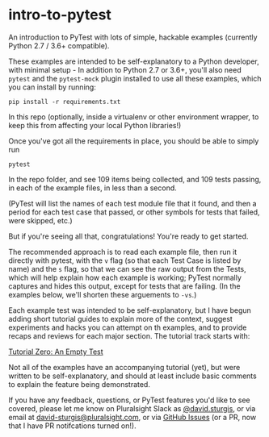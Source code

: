 # intro-to-pytest
An introduction to PyTest with lots of simple, hackable examples (currently Python 2.7 / 3.6+ compatible).

These examples are intended to be self-explanatory to a Python developer, with minimal setup - In addition to Python 2.7 or 3.6+, you'll also need `pytest` and the `pytest-mock` plugin installed to use all these examples, which you can install by running:

```
pip install -r requirements.txt
```

In this repo (optionally, inside a virtualenv or other environment wrapper, to keep this from affecting your local Python libraries!)

Once you've got all the requirements in place, you should be able to simply run

```
pytest
```

In the repo folder, and see 109 items being collected, and 109 tests passing, in each of the example files, in less than a second.

(PyTest will list the names of each test module file that it found, and then a period for each test case that passed, or other symbols for tests that failed, were skipped, etc.)

But if you're seeing all that, congratulations! You're ready to get started.

The recommended approach is to read each example file, then run it directly with pytest, with the `v` flag (so that each Test Case is listed by name) and the `s` flag, so that we can see the raw output from the Tests, which will help explain how each example is working; PyTest normally captures and hides this output, except for tests that are failing. (In the examples below, we'll shorten these arguements to `-vs`.)

Each example test was intended to be self-explanatory, but I have begun adding short tutorial guides to explain more of the context, suggest experiments and hacks you can attempt on th examples, and to provide recaps and reviews for each major section. The tutorial track starts with:

[Tutorial Zero: An Empty Test](https://github.com/pluralsight/intro-to-pytest/blob/master/tutorials/00_empty_test.md)

Not all of the examples have an accompanying tutorial (yet), but were written to be self-explanatory, and should at least include basic comments to explain the feature being demonstrated.

If you have any feedback, questions, or PyTest features you'd like to see covered, please let me know on Pluralsight Slack as [@david.sturgis](https://pluralsight.slack.com/team/U036DTQQ1), or via email at [david-sturgis@pluralsight.com](mailto:david-sturgis@pluralsight.com), or via [GitHub Issues](https://github.com/pluralsight/intro-to-pytest/issues) (or a PR, now that I have PR notifcations turned on!).
